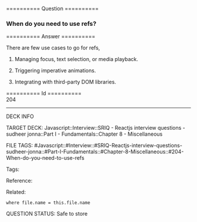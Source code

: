 ========== Question ==========  

### When do you need to use refs?  

========== Answer ==========  

There are few use cases to go for refs,

1.  Managing focus, text selection, or media playback.

2.  Triggering imperative animations.

3.  Integrating with third-party DOM libraries.

========== Id ==========  
204

---

DECK INFO

TARGET DECK: Javascript::Interview::SRIQ - Reactjs interview questions - sudheer jonna::Part I - Fundamentals::Chapter 8 - Miscellaneous

FILE TAGS: #Javascript::#Interview::#SRIQ-Reactjs-interview-questions-sudheer-jonna::#Part-I-Fundamentals::#Chapter-8-Miscellaneous::#204-When-do-you-need-to-use-refs

Tags:

Reference:

Related:

```dataview
where file.name = this.file.name
```
QUESTION STATUS: Safe to store
